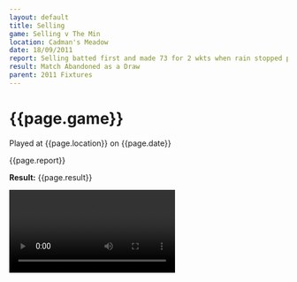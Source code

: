 ```yaml
---
layout: default
title: Selling
game: Selling v The Min
location: Cadman's Meadow
date: 18/09/2011
report: Selling batted first and made 73 for 2 wkts when rain stopped play 
result: Match Abandoned as a Draw
parent: 2011 Fixtures
---
```


# {{page.game}}

Played at {{page.location}} on {{page.date}}

{{page.report}}

**Result:** {{page.result}}

<video src="selling.mp4" controls type="video/mp4" />

## {{page.title}} Innings

| Batsman | Dismissal |  | Runs |
|:---|:---|---|---:|
| **O Lane** | c A Beswick | R Beswick | 48 |
| **T Gower** | lbw | J Wright | 5 |
| **K Newton** | not out |  | 19 |
| **S Gurling** | not out |  | 0 |
| **N Myers** | dnb |  |  |
| **B Cox** | dnb |  |  |
| **L Spice &#42; &#8224;** | dnb |  |  |
| **D King** | dnb |  |  |
| **A Loveard** | dnb |  |  |
| **C Knight** | dnb |  |  |
| **T Carter** | dnb |  |  |
| **Extras** | | (0b 0lb 2w 0nb 0p) | **2** |
| **Total** | | (46 overs) | **73 for 2 wkts** |

## Fall of Wickets

| | 1 | 2 | 3 | 4 | 5 | 6 | 7 | 8 | 9 | 10 |
|---|:---:|:---:|:---:|:---:|:---:|:---:|:---:|:---:|:---:|:---:|
| **Score** | 47 | 73 |  |  |  |  |  |  |  |  |
| **Batsman** | 1 | 2 |  |  |  |  |  |  |  |  |

## Bowling

| | O | M | R | W |
|---|:---|:---|:---|:---|
| **I Marshall** | 5 | 1 | 19 | 0 |
| **T Carden** | 5 | 0 | 22 | 0 |
| **M Gupta** | 5 | 2 | 10 | 0 |
| **J Wright** | 6 | 2 | 17 | 1 |
| **R Beswick** | 2 | 0 | 5 | 1 |

## The Min Innings

| Batsman | Dismissal |  | Runs |
|:---|:---|---|---:|
| **R Earney** | dnb |  |  |
| **M Gupta** | dnb |  |  |
| **S Hornsby** | dnb |  |  |
| **J Grant &#8224;** | dnb |  |  |
| **R Beswick** | dnb |  |  |
| **A Beswick** | dnb |  |  |
| **R Coyle** | dnb |  |  |
| **W Calvert** | dnb |  |  |
| **I Marshall** | dnb |  |  |
| **T Carden** | dnb |  |  |
| **J Wright &#42;** | dnb |  |  |
| **Extras** | | (0b 0lb 0w 0nb) | 0 |
| **Total** | | (0 overs) |  |

## Fall of Wickets

| | 1 | 2 | 3 | 4 | 5 | 6 | 7 | 8 | 9 | 10 |
|---|:---:|:---:|:---:|:---:|:---:|:---:|:---:|:---:|:---:|:---:|
| **Score** |  |  |  |  |  |  |  |  |  |  |
| **Batsman** |  |  |  |  |  |  |  |  |  |  |

## Bowling

| | O | M | R | W |
|---|:---|:---|:---|:---|
|  |  |  |  |  |

## Win/Loss Ratio

| Won | Lost | Drawn | Tied |
|:---|:---|:---|---:|
| 6 | 6 | 3 | 0 |

[Next game:]({{page.next}})


[Next season](../2012)